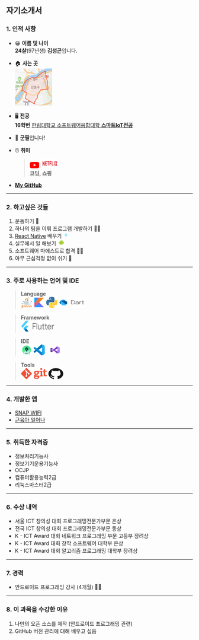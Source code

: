 ## 자기소개서  

### **1. 인적 사항**
* 😀 **이름 및 나이**  
  **24살**(97년생) **김성곤**입니다.  
* 🏠 **사는 곳**  
  <img src = resume/living.PNG width = 100 height = 100/>  
  
* 🖥 **전공**  
  **16학번** 
  [한림대학교 소프트웨어융합대학 **스마트IoT전공**][hallym]

* 🔫 **군필**입니다!
  
* ⏰ **취미**  
    > [<img src = resume/youtube.png width = 25 height = 17/>][youtube] 
    [<img src = resume/netflix.png width = 50 height = 25/>][netflix]  
    **코딩, 쇼핑**
 
 * [**My GitHub**][github]  
  
----------------  

### **2. 하고싶은 것들**
1. 운동하기 💪
2. 하나의 팀을 이뤄 프로그램 개발하기 👨‍💻
3. [React Native][react_native] 배우기 <img src = resume/react.png width = 15 height = 15/>
4. 실무에서 일 해보기 <img src = resume/android.png width = 20 height = 15/> 
5. 소프트웨어 마에스트로 합격 👨‍🎓
6. 아무 근심걱정 없이 쉬기 🛫

----------------------

### **3. 주로 사용하는 언어 및 IDE**  

> **Language**  
[<img src = resume/java.png width = 30 height = 30/>][java]
[<img src = resume/kotlin.png width = 30 height = 30/>][kotlin]
[<img src = resume/python.png width = 30 height = 30/>][python]
[<img src = resume/dart.png width = 70 height = 30/>][dart]

> **Framework**  
[<img src = resume/flutter.png width = 90 height = 30/>][flutter]

> **IDE**  
[<img src = resume/as.png width = 30 height = 30/>][androidd_studio]
[<img src = resume/vscode.png width = 30 height = 30/>][visual_studio]
[<img src = resume/vs.png width = 50 height = 30/>][vscode]

> **Tools**  
[<img src = resume/git.png width = 70 height = 30/>][git]
[<img src = resume/github.png width = 40 height = 30/>][github]

-----------------

### **4. 개발한 앱**
* [SNAP WIFI][snap]  
* [근육아 일어나][muscle]

-----------------
### **5. 취득한 자격증**
* 정보처리기능사
* 정보기기운용기능사
* OCJP
* 컴퓨터활용능력2급
* 리눅스마스터2급

---------------------

### **6. 수상 내역**
* 서울 ICT 창의성 대회 프로그래밍전문가부문 은상
* 전국 ICT 창의성 대회 프로그래밍전문가부문 동상
* K - ICT Award 대회 네트워크 프로그래밍 부문 고등부 장려상
* K - ICT Award 대회 창작 소프트웨어 대학부 은상
* K - ICT Award 대회 알고리즘 프로그래밍 대학부 장려상

--------------------- 

### **7. 경력**
* 안드로이드 프로그래밍 강사 (4개월) 👨‍🏫
------------------
### **8. 이 과목을 수강한 이유**
1. 나만의 오픈 소스를 제작 (안드로이드 프로그래밍 관련)
2. GitHub 버전 관리에 대해 배우고 싶음



[hallym]: https://sw.hallym.ac.kr/
[github]: https://github.com/HanBI24
[youtube]: https://www.youtube.com/
[netflix]: https://www.netflix.com/kr/
[java]: https://www.oracle.com/java/
[kotlin]: https://kotlinlang.org/
[python]: https://www.python.org/
[dart]: https://dart.dev/
[flutter]: https://flutter-ko.dev/
[visual_studio]: https://visualstudio.microsoft.com/ko/
[vscode]: https://code.visualstudio.com/
[androidd_studio]: https://developer.android.com/studio
[git]: https://git-scm.com/
[github]: https://github.com/
[snap]: https://play.google.com/store/apps/details?id=com.Dev.unknown.snapwifi&hl=ko
[muscle]: https://play.google.com/store/apps/details?id=muscle.kim.musclekim&hl=ko
[react_native]: https://reactnative.dev/

